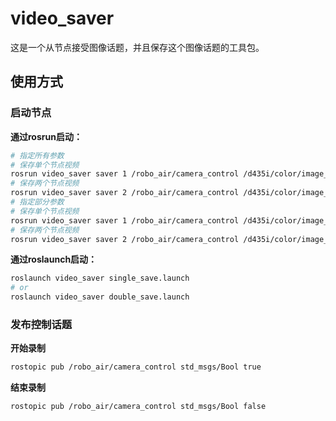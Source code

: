 # video_saver
这是一个从节点接受图像话题，并且保存这个图像话题的工具包。

## 使用方式

### 启动节点

**通过rosrun启动：**

```bash
# 指定所有参数
# 保存单个节点视频
rosrun video_saver saver 1 /robo_air/camera_control /d435i/color/image_raw ~ 1920 1080 30
# 保存两个节点视频
rosrun video_saver saver 2 /robo_air/camera_control /d435i/color/image_raw /t265/fisheye2/image_raw ~ 1920 1080 848 800 30 30
# 指定部分参数
# 保存单个节点视频
rosrun video_saver saver 1 /robo_air/camera_control /d435i/color/image_raw ~
# 保存两个节点视频
rosrun video_saver saver 2 /robo_air/camera_control /d435i/color/image_raw /t265/fisheye2/image_raw ~
```

**通过roslaunch启动：**

```bash
roslaunch video_saver single_save.launch
# or
roslaunch video_saver double_save.launch
```

### 发布控制话题

**开始录制**

```bash
rostopic pub /robo_air/camera_control std_msgs/Bool true
```

**结束录制**

```bash
rostopic pub /robo_air/camera_control std_msgs/Bool false
```

